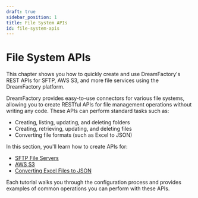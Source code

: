 ```yaml
---
draft: true
sidebar_position: 1
title: File System APIs
id: file-system-apis
---
```


# File System APIs

This chapter shows you how to quickly create and use DreamFactory's REST APIs for SFTP, AWS S3, and more file services using the DreamFactory platform.

DreamFactory provides easy-to-use connectors for various file systems, allowing you to create RESTful APIs for file management operations without writing any code. These APIs can perform standard tasks such as:

* Creating, listing, updating, and deleting folders
* Creating, retrieving, updating, and deleting files
* Converting file formats (such as Excel to JSON)

In this section, you'll learn how to create APIs for:

* [SFTP File Servers](creating-an-sftp-rest-api)
* [AWS S3](creating-an-aws-s3-rest-api)
* [Converting Excel Files to JSON](converting-excel-to-json)

Each tutorial walks you through the configuration process and provides examples of common operations you can perform with these APIs. 